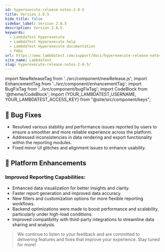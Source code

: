 ```yaml
---
id: hyperexecute-release-notes-2-8-5
title: Version 2.8.5
hide_title: false
sidebar_label: Version 2.8.5
description: Version 2.8.5
keywords:
  - LambdaTest Hyperexecute
  - LambdaTest Hyperexecute help
  - LambdaTest Hyperexecute documentation
  - FAQs
url: https://www.lambdatest.com/support/docs/hyperexecute-release-notes-2-8-5/
site_name: LambdaTest
slug: hyperexecute-release-notes-2-8-5/
---
```


import NewReleaseTag from '../src/component/newRelease.js';
import EnhancementTag from '../src/component/enhancementTag';
import BugFixTag from '../src/component/bugFixTag';
import CodeBlock from '@theme/CodeBlock';
import {YOUR_LAMBDATEST_USERNAME, YOUR_LAMBDATEST_ACCESS_KEY} from "@site/src/component/keys";

<script type="application/ld+json"
      dangerouslySetInnerHTML={{ __html: JSON.stringify({
       "@context": "https://schema.org",
        "@type": "BreadcrumbList",
        "itemListElement": [{
          "@type": "ListItem",
          "position": 1,
          "name": "Home",
          "item": "https://www.lambdatest.com"
        },{
          "@type": "ListItem",
          "position": 2,
          "name": "Support",
          "item": "https://www.lambdatest.com/support/docs/"
        },{
          "@type": "ListItem",
          "position": 3,
          "name": "Version",
          "item": "https://www.lambdatest.com/support/docs/hyperexecute-release-notes-2-8-5/"
        }]
      })
    }}
></script>
## 🔧 Bug Fixes
- Resolved various stability and performance issues reported by users to ensure a smoother and more reliable experience across the platform.
- Addressed inconsistencies in data rendering and export functionality within the reporting modules.
- Fixed minor UI glitches and alignment issues to enhance usability.

## 🚀 Platform Enhancements
### Improved Reporting Capabilities:
- Enhanced data visualization for better insights and clarity.
- Faster report generation and improved data accuracy.
- New filters and customization options for more flexible reporting workflows.
- Backend optimizations were made to boost performance and scalability, particularly under high-load conditions.
- Improved compatibility with third-party integrations to streamline data sharing and analysis.

> We continue to listen to your feedback and are committed to delivering features and fixes that improve your experience. Stay tuned for more!